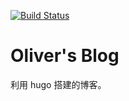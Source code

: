 [![Build Status](https://travis-ci.org/YOUR/PROJECT.svg?branch=master)](https://travis-ci.org/YOUR/PROJECT)

# Oliver's Blog
利用 hugo 搭建的博客。
